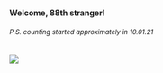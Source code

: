 #### Welcome, 88th stranger!

###### <sup>P.S. counting started approximately in 10.01.21</sup>

<img src="https://kraftwerk28.pp.ua/vcnt.png"></img>
